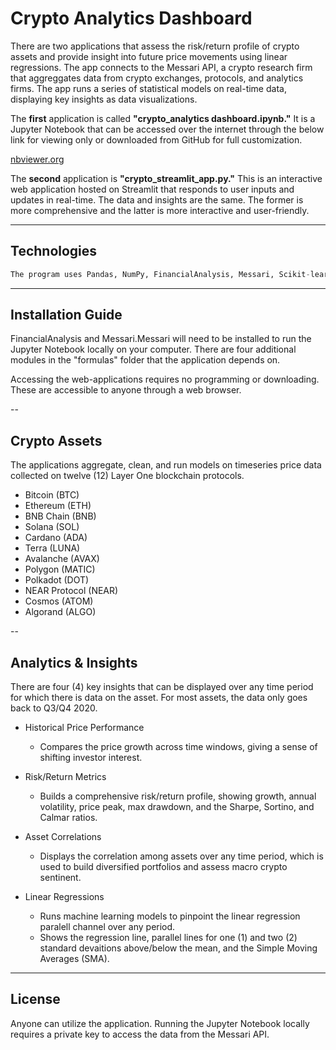 # Crypto Analytics Dashboard

There are two applications that assess the risk/return profile of crypto assets and provide insight into future price movements using linear regressions. The app connects to the Messari API, a crypto research firm that aggreggates data from crypto exchanges, protocols, and analytics firms. The app runs a series of statistical models on real-time data, displaying key insights as data visualizations.

The **first** application is called **"crypto_analytics dashboard.ipynb."** It is a Jupyter Notebook that can be accessed over the internet through the below link for viewing only or downloaded from GitHub for full customization.

[nbviewer.org](https://nbviewer.org/github/Pac1226/Crypto-Analytics-Dashboard/blob/main/crypto_analytics_dashboard.ipynb)

The **second** application is **"crypto_streamlit_app.py."** This is an interactive web application hosted on Streamlit that responds to user inputs and updates in real-time. The data and insights are the same. The former is more comprehensive and the latter is more interactive and user-friendly.

---

## Technologies

```python
The program uses Pandas, NumPy, FinancialAnalysis, Messari, Scikit-learn, hvPlot, Matplotlib, and sevaral custom built functions. 
```

---

## Installation Guide

FinancialAnalysis and Messari.Messari will need to be installed to run the Jupyter Notebook locally on your computer. There are four additional modules in the "formulas" folder that the application depends on.

Accessing the web-applications requires no programming or downloading. These are accessible to anyone through a web browser.

--

## Crypto Assets

The applications aggregate, clean, and run models on timeseries price data collected on twelve (12) Layer One blockchain protocols.

* Bitcoin (BTC)
* Ethereum (ETH)
* BNB Chain (BNB)
* Solana (SOL)
* Cardano (ADA)
* Terra (LUNA)
* Avalanche (AVAX)
* Polygon (MATIC)
* Polkadot (DOT)
* NEAR Protocol (NEAR)
* Cosmos (ATOM)
* Algorand (ALGO)

--

## Analytics & Insights

There are four (4) key insights that can be displayed over any time period for which there is data on the asset. For most assets, the data only goes back to Q3/Q4 2020.

* Historical Price Performance
  - Compares the price growth across time windows, giving a sense of shifting investor interest.
  
* Risk/Return Metrics
  - Builds a comprehensive risk/return profile, showing growth, annual volatility, price peak, max drawdown, and the Sharpe, Sortino, and Calmar ratios.
  
* Asset Correlations
  - Displays the correlation among assets over any time period, which is used to build diversified portfolios and assess macro crypto sentinent.
  
* Linear Regressions
  - Runs machine learning models to pinpoint the linear regression paralell channel over any period.
  - Shows the regression line, parallel lines for one (1) and two (2) standard devaitions above/below the mean, and the Simple Moving Averages (SMA).

---

## License

Anyone can utilize the application. Running the Jupyter Notebook locally requires a private key to access the data from the Messari API.
